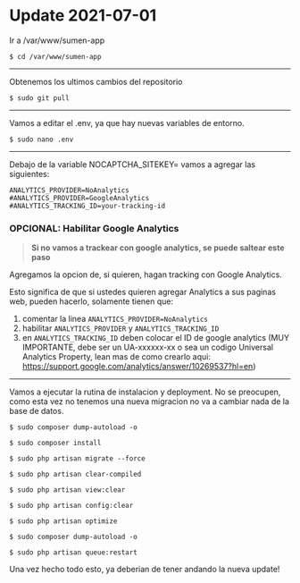 # Update 2021-07-01

Ir a /var/www/sumen-app

```
$ cd /var/www/sumen-app
```

---

Obtenemos los ultimos cambios del repositorio

```
$ sudo git pull
```

---

Vamos a editar el .env, ya que hay nuevas variables de entorno.

```
$ sudo nano .env
```

---

Debajo de la variable NOCAPTCHA_SITEKEY= vamos a agregar las siguientes:

```
ANALYTICS_PROVIDER=NoAnalytics
#ANALYTICS_PROVIDER=GoogleAnalytics
#ANALYTICS_TRACKING_ID=your-tracking-id
```

### OPCIONAL: Habilitar Google Analytics

> **Si no vamos a trackear con google analytics, se puede saltear este paso** 
> 
Agregamos la opcion de, si quieren, hagan tracking con Google Analytics.

Esto significa de que si ustedes quieren agregar Analytics a sus paginas web, pueden hacerlo, solamente tienen que:
  1. comentar la linea `ANALYTICS_PROVIDER=NoAnalytics`
  2. habilitar `ANALYTICS_PROVIDER` y `ANALYTICS_TRACKING_ID`
  3. en `ANALYTICS_TRACKING_ID` deben colocar el ID de google analytics (MUY IMPORTANTE, debe ser un UA-xxxxxx-xx o sea un codigo Universal Analytics Property, lean mas de como crearlo aqui: https://support.google.com/analytics/answer/10269537?hl=en)

---

Vamos a ejecutar la rutina de instalacion y deployment. No se preocupen, como esta vez no tenemos una nueva migracion no va a cambiar nada de la base de datos.

```
$ sudo composer dump-autoload -o

$ sudo composer install

$ sudo php artisan migrate --force

$ sudo php artisan clear-compiled

$ sudo php artisan view:clear

$ sudo php artisan config:clear

$ sudo php artisan optimize

$ sudo composer dump-autoload -o

$ sudo php artisan queue:restart
```


Una vez hecho todo esto, ya deberian de tener andando la nueva update!
